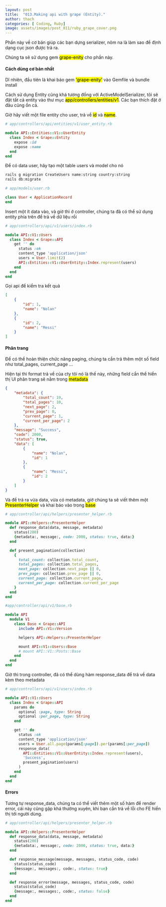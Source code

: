 ```yaml
---
layout: post
title:  "013.Making api with grape (Entity)."
author: thach
categories: [ Coding, Ruby]
image: assets/images/post_011/ruby_grape_cover.png
---
```

Phần này về cơ bản giúp các bạn dựng serializer, nôm na là làm sao để định dạng cục json được trả ra.

Chúng ta sẽ sử dụng gem <mark>grape-enity</mark> cho phần này.

#### Cách dùng cơ bản nhất

Dĩ nhiên, đầu tiên là khai báo gem <mark>'grape-enity'</mark> vào Gemfile và bundle install

Cách sử dụng Entity cũng khá tương đồng với ActiveModelSerializer, tôi sẽ đặt tất cả entity vào thư mục <mark>app/controllers/entities/v1</mark>. Các bạn thích đặt ở đâu cũng ổn cả.

Giờ hãy viết một file entity cho user, trả về <mark>id</mark> và <mark>name</mark>.

```ruby
# app/controllers/api/entities/v1/user_entity.rb

module API::Entities::V1::UserEntity
  class Index < Grape::Entity
    expose :id
    expose :name
  end
end
```
Để có data user, hãy tạo một table users và model cho nó
```sh
rails g migration CreateUsers name:string country:string
rails db:migrate
```
```ruby
# app/models/user.rb

class User < ApplicationRecord
end
```
Insert một ít data vào, và giờ thì ở controller, chúng ta đã có thể sử dụng entity phía trên để trả về dữ liệu rồi

```ruby
# app/controllers/api/v1/users/index.rb

module API::V1::Users
  class Index < Grape::API
    get '' do
      status :ok
      content_type 'application/json'
      users = User.limit(2)
      API::Entities::V1::UserEntity::Index.represent(users)
    end
  end
end

```

Gọi api để kiểm tra kết quả

```json
[
    {
        "id": 1,
        "name": "Nolan"
    },
    {
        "id": 2,
        "name": "Messi"
    }
]
```
#### Phân trang
Để có thể hoàn thiện chức năng paging, chúng ta cần trả thêm một số field như total_pages, current_page ...

Hiện tại thì format trả về của cty tôi nó là thế này, những field cần thể hiển thị UI phân trang sẽ nằm trong <mark>metadata</mark>

```json
{
    "metadata": {
        "total_count": 19,
        "total_pages": 10,
        "next_page": 2,
        "prev_page": 0,
        "current_page": 1,
        "current_per_page": 2
    },
    "message": "Success",
    "code": 2000,
    "status": true,
    "data": [
        {
            "name": "Nolan",
            "id": 1
        },
        {
            "name": "Messi",
            "id": 2
        }
    ]
}
```
Và để trả ra vừa data, vừa có metadata, giờ chúng ta sẽ viết thêm một <mark>PresenterHelper</mark> và khai báo vào trong <mark>base</mark>

```ruby
# app/controller/api/helpers/presenter_helper.rb

module API::Helpers::PresenterHelper
  def response_data(data, message, metadata)
    status(200)
    {metadata:, message:, code: 2000, status: true, data:}
  end

  def present_pagination(collection)
    {
      total_count: collection.total_count,
      total_pages: collection.total_pages,
      next_page: collection.next_page || 0,
      prev_page: collection.prev_page || 0,
      current_page: collection.current_page,
      current_per_page: collection.current_per_page
    }
  end
end
```

```ruby
#app/controller/api/v1/base.rb

module API
  module V1
    class Base < Grape::API
      include API::V1::Version

      helpers API::Helpers::PresenterHelper

      mount API::V1::Users::Base
      # mount API::V1::Posts::Base
    end
  end
end
```
Giờ thì trong controller, đã có thể dùng hàm response_data để trả về data kèm theo metadata

```ruby
# app/controllers/api/v1/users/index.rb

module API::V1::Users
  class Index < Grape::API
    params do
      optional :page, type: String
      optional :per_page, type: String
    end

    get '' do
      status :ok
      content_type 'application/json'
      users = User.all.page(params[:page]).per(params[:per_page])
      response_data(
        API::Entities::V1::UserEntity::Index.represent(users),
        'Success',
        present_pagination(users)
      )
    end
  end
end

```

#### Errors
Tương tự response_data, chúng ta có thể viết thêm một số hàm để render error, cái này cũng gặp khá thường xuyên, khi bạn cần trả về lỗi cho FE hiển thị tới người dùng.

```ruby
# app/controller/api/helpers/presenter_helper.rb

module API::Helpers::PresenterHelper
  def response_data(data, message, metadata)
    status(200)
    {metadata:, message:, code: 2000, status: true, data:}
  end

  def response_message(message, messages, status_code, code)
    status(status_code)
    {message:, messages:, code:, status: true}
  end

  def response_error(message, messages, status_code, code)
    status(status_code)
    {message:, messages:, code:, status: false}
  end
end
```
